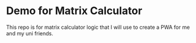 # Demo for Matrix Calculator

<p>This repo is for matrix calculator logic that I will use to create a PWA for me and my uni friends.</p>